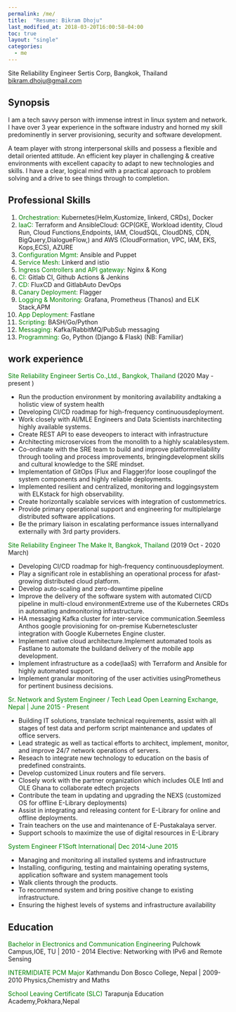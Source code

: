 ```yaml
---
permalink: /me/
title:  "Resume: Bikram Dhoju"
last_modified_at: 2018-03-20T16:00:58-04:00
toc: true
layout: "single"
categories: 
  - me
---
```



Site Reliability Engineer
Sertis Corp, Bangkok, Thailand 
bikram.dhoju@gmail.com

## Synopsis

I am  a tech savvy person with immense intrest in linux system and network. I have over 3 year experience in the software industry and horned my skill predominently in server provisioning, security and software development.

A team player with strong interpersonal skills and possess a flexible and detail oriented attitude. An efficient key player in challenging & creative environments with excellent capacity to adapt to new technologies and skills. I have a clear, logical mind with a practical approach to problem solving and a drive to see things through to completion.


## Professional Skills

1. <span style="color:green"> Orchestration:</span> Kubernetes(Helm,Kustomize, linkerd, CRDs), Docker
2. <span style="color:green"> IaaC:</span> Terraform and AnsibleCloud: GCP(GKE, Workload identity, Cloud Run, Cloud Functions,Endpoints, IAM, CloudSQL, CloudDNS, CDN, BigQuery,DialogueFlow,) and AWS (CloudFormation, VPC, IAM, EKS, Kops,ECS), AZURE
3. <span style="color:green"> Configuration Mgmt:</span> Ansible and Puppet
4. <span style="color:green"> Service Mesh:</span> Linkerd and istio 
5. <span style="color:green"> Ingress Controllers and API gateway: </span> Nginx & Kong
6. <span style="color:green"> CI:</span> Gitlab CI, Github Actions & Jenkins
7. <span style="color:green"> CD:</span> FluxCD and GitlabAuto DevOps
8. <span style="color:green"> Canary Deployment:</span> Flagger 
9. <span style="color:green"> Logging & Monitoring: </span> Grafana, Prometheus (Thanos) and ELK Stack,APM
10. <span style="color:green"> App Deployment:</span> Fastlane
11. <span style="color:green"> Scripting:</span> BASH/Go/Python
12. <span style="color:green"> Messaging:</span> Kafka/RabbitMQ/PubSub messaging
13. <span style="color:green"> Programming:</span> Go, Python (Django & Flask) (NB: Familiar)



## work experience

<span style="color:green"> Site Reliability Engineer </span>
<span style="color:green"> Sertis Co.,Ltd., Bangkok, Thailand </span>
(2020 May - present ) 

*   Run the production environment by monitoring availability andtaking a holistic view of system health
* Developing CI/CD roadmap for high-frequency continuousdeployment.
* Work closely with AI/MLE Engineers and Data Scientists inarchitecting highly available systems.
* Create REST API to ease deveopers to interact with infrastructure
* Architecting microservices from the monolith to a highly scalablesystem.
* Co-ordinate with the SRE team to build and improve platformreliability through tooling and process improvements, bringingdevelopment skills and cultural knowledge to the SRE mindset.
* Implementation of GitOps (Flux and Flagger)for loose couplingof the system components and highly reliable deployments.
* Implemented resilient and centralized, monitoring and loggingsystem with ELKstack for high observability.
* Create horizontally scalable services with integration of custommetrics.
* Provide primary operational support and engineering for multiplelarge distributed software applications.
* Be the primary liaison in escalating performance issues internallyand externally with 3rd party providers.

<span style="color:green"> Site Reliability Engineer </span>
<span style="color:green"> The Make It, Bangkok, Thailand </span>
(2019 Oct - 2020 March) 

* Developing CI/CD roadmap for high-frequency continuousdeployment.
* Play a significant role in establishing an operational process for afast-growing distributed cloud platform.
* Develop auto-scaling and zero-downtime pipeline
* Improve the delivery of the software system with automated CI/CD pipeline in multi-cloud environmentExtreme use of the Kubernetes CRDs in automating andmonitoring infrastructure.
* HA messaging Kafka cluster for inter-service communication.Seemless Anthos google provisioning for on-premise Kubernetescluster integration with Google Kubernetes Engine cluster.
* Implement native cloud architecture.Implement automated tools as Fastlane to automate the buildand delivery of the mobile app development.
* Implement infrastructure as a code(IaaS) with Terraform and Ansible for highly automated support.
* Implement granular monitoring of the user activities usingPrometheus for pertinent business decisions.
 
<span style="color:green"> Sr. Network  and System Engineer / Tech Lead</span>
<span style="color:green"> Open Learning Exchange, Nepal | June 2015 - Present</span>


*   Building IT solutions, translate technical requirements, assist with all stages of test data and perform script maintenance and updates of office servers.
*   Lead strategic as well as tactical efforts to architect, implement, monitor, and improve  24/7 network operations of servers.
*   Reseach to integrate new technology to education on the basis of predefined constraints.
*   Develop customized Linux routers and file servers.
*   Closely work with the partner organization which includes OLE Intl and OLE Ghana to collaborate edtech projects
*   Contribute the team in updating and upgrading the NEXS (customized OS for offline E-Library deployments)
*   Assist in integrating and releasing content for E-Library for online and offline deployments. 
*   Train teachers on the use and maintenance of E-Pustakalaya server.
*   Support schools to maximize the use of digital resources in E-Library


<span style="color:green"> System Engineer</span>
<span style="color:green"> F1Soft International| Dec 2014-June 2015</span>


*   Managing and monitoring all installed systems and infrastructure
*   Installing, configuring, testing and maintaining operating systems, application software and system management tools
*   Walk clients through the products.
*   To recommend system and bring positive change to existing infrastructure.
*   Ensuring the highest levels of systems and infrastructure availability


## Education

<span style="color:green"> Bachelor in Electronics and Communication Engineering </span>
Pulchowk Campus,IOE, TU | 2010 - 2014
Elective: Networking with IPv6 and Remote Sensing

<span style="color:green"> INTERMIDIATE PCM Major </span>
Kathmandu Don Bosco College, Nepal | 2009-2010
Physics,Chemistry and Maths

<span style="color:green"> School Leaving Certificate (SLC) </span>
Tarapunja Education Academy,Pokhara,Nepal 

